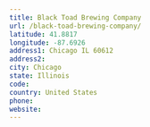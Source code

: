 ```yaml
---
title: Black Toad Brewing Company
url: /black-toad-brewing-company/
latitude: 41.8817
longitude: -87.6926
address1: Chicago IL 60612
address2: 
city: Chicago
state: Illinois
code: 
country: United States
phone: 
website: 
---
```


